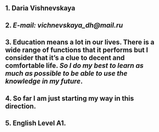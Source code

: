 ## 1. Daria Vishnevskaya ##

## 2. _E-mail: vichnevskaya_dh@mail.ru_ ##

## 3. Education means a lot in our lives. There is a wide range of functions that it performs but I consider that it’s a clue to decent and comfortable life. _So I do my best to learn as much as possible to be able to use the knowledge in my future_. ##

## 4. So far I am just starting my way in this direction. ##

## 5. English Level A1. ##


